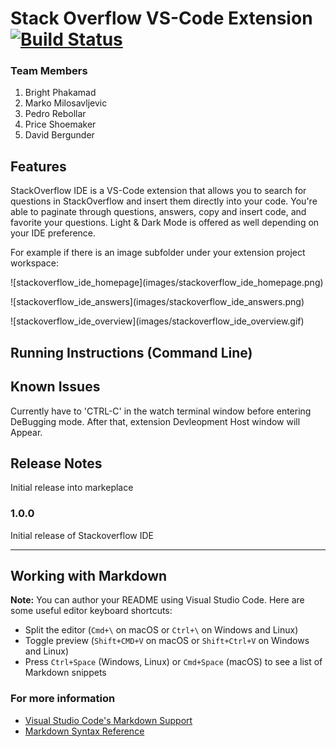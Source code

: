 # Stack Overflow VS-Code Extension [![Build Status](https://travis-ci.com/SOinIDE-SE491/foundation.svg?branch=master)](https://travis-ci.org/SOinIDE-SE491/foundation)

### Team Members
1. Bright Phakamad
2. Marko Milosavljevic
3. Pedro Rebollar
4. Price Shoemaker
5. David Bergunder

## Features

StackOverflow IDE is a VS-Code extension that allows you to search for questions in StackOverflow and insert them directly into your code. You're able to paginate through questions, answers, copy and insert code, and favorite your questions. Light & Dark Mode is offered as well depending on your IDE preference. 

For example if there is an image subfolder under your extension project workspace:

![stackoverflow_ide_homepage\](images/stackoverflow_ide_homepage.png)

![stackoverflow_ide_answers\](images/stackoverflow_ide_answers.png)

![stackoverflow_ide_overview\](images/stackoverflow_ide_overview.gif)

## Running Instructions (Command Line)

## Known Issues

Currently have to 'CTRL-C' in the watch terminal window before entering DeBugging mode. After that, extension Devleopment Host window will Appear.

## Release Notes

Initial release into markeplace

### 1.0.0

Initial release of Stackoverflow IDE

---

## Working with Markdown

**Note:** You can author your README using Visual Studio Code. Here are some useful editor keyboard shortcuts:

- Split the editor (`Cmd+\` on macOS or `Ctrl+\` on Windows and Linux)
- Toggle preview (`Shift+CMD+V` on macOS or `Shift+Ctrl+V` on Windows and Linux)
- Press `Ctrl+Space` (Windows, Linux) or `Cmd+Space` (macOS) to see a list of Markdown snippets

### For more information

- [Visual Studio Code's Markdown Support](http://code.visualstudio.com/docs/languages/markdown)
- [Markdown Syntax Reference](https://help.github.com/articles/markdown-basics/)


